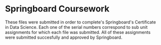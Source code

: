 # Springboard Coursework
These files were submitted in order to complete's Springboard's Certificate in Data Science. Each one of the serial numbers correspond to sub unit assignments for which each file was submitted. All of these assignments were submitted succesfully and approved by Springboard.
